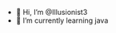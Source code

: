 - 👋 Hi, I’m @Illusionist3
- 🌱 I’m currently learning java

<!---
Illusionist3/Illusionist3 is a ✨ special ✨ repository because its `README.md` (this file) appears on your GitHub profile.
You can click the Preview link to take a look at your changes.
--->
